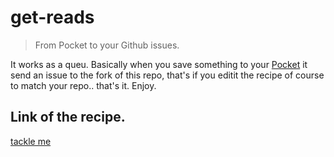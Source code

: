 # get-reads

> From Pocket to your Github issues.

It works as a queu. 
Basically when you save something to your [Pocket](http://getpocket.com) it send an issue to the fork of this repo, 
that's if you editit the recipe of course to match your repo..
that's it. Enjoy.

## Link of the recipe.
[tackle me](https://ifttt.com/recipes/401247-from-pocket-to-your-github-issues)
